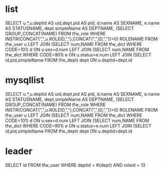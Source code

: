 list
===
SELECT u.*,u.deptid AS uid,dept.pid AS pId,
	d.name AS SEXNAME,
	e.name AS STATUSNAME,
	dept.simpleName AS DEPTNAME,
	(SELECT GROUP_CONCAT(NAME) FROM tfw_role WHERE  INSTR(CONCAT(",",u.ROLEID,","),CONCAT(",",ID,","))>0) ROLENAME
FROM tfw_user u 
	LEFT JOIN (SELECT num,NAME FROM tfw_dict WHERE CODE=101) d ON u.sex=d.num 
	LEFT JOIN (SELECT num,NAME FROM tfw_dict WHERE CODE=901) e ON u.status=e.num 
	LEFT JOIN (SELECT id,pid,simpleName FROM tfw_dept) dept ON u.deptId=dept.id

mysqllist
===
SELECT u.*,u.deptid AS uid,dept.pid AS pId,
	d.name AS SEXNAME,
	e.name AS STATUSNAME,
	dept.simpleName AS DEPTNAME,
	(SELECT GROUP_CONCAT(NAME) FROM tfw_role WHERE  INSTR(CONCAT(",",u.ROLEID,","),CONCAT(",",ID,","))>0) ROLENAME
FROM tfw_user u 
	LEFT JOIN (SELECT num,NAME FROM tfw_dict WHERE CODE=101) d ON u.sex=d.num 
	LEFT JOIN (SELECT num,NAME FROM tfw_dict WHERE CODE=901) e ON u.status=e.num 
	LEFT JOIN (SELECT id,pid,simpleName FROM tfw_dept) dept ON u.deptId=dept.id
	
leader
===
SELECT id FROM tfw_user 
WHERE deptid = #{dept} AND roleid = 13